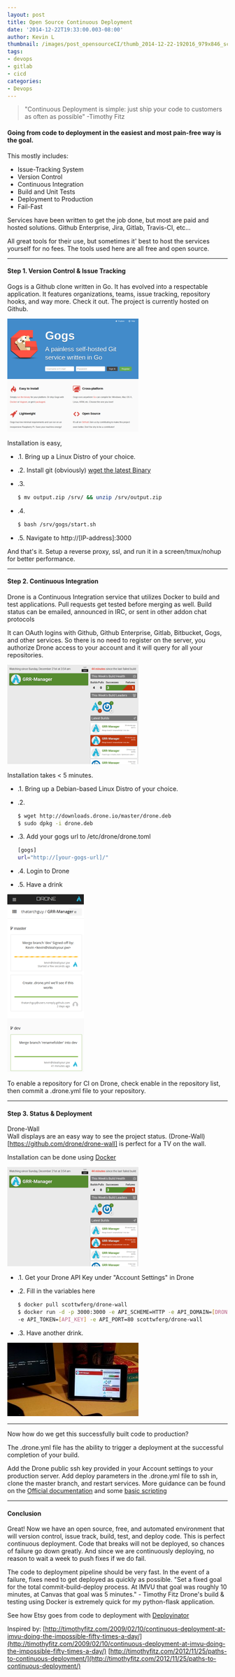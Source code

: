 ```yaml
---
layout: post
title: Open Source Continuous Deployment
date: '2014-12-22T19:33:00.003-08:00'
author: Kevin L
thumbnail: /images/post_opensourceCI/thumb_2014-12-22-192016_979x846_scrot.png
tags:
- devops
- gitlab
- cicd
categories:
- Devops
---
```


>"Continuous Deployment is simple: just ship your code to customers as often as possible" -Timothy Fitz

#### Going from code to deployment in the easiest and most pain-free way is the goal.

This mostly includes:

 - Issue-Tracking System
 - Version Control
 - Continuous Integration
 - Build and Unit Tests
 - Deployment to Production
 - Fail-Fast


Services have been written to get the job done, but most are paid and hosted solutions.
Github Enterprise, Jira, Gitlab, Travis-CI,  etc...

All great tools for their use, but sometimes it' best to host the services yourself for no fees. The tools used here are all free and open source.

---

#### Step 1. Version Control & Issue Tracking

Gogs is a Github clone written in Go. It has evolved into a respectable application. It features organizations, teams, issue tracking, repository hooks, and way more. Check it out. The project is currently hosted on Github.

![Gogs](/images/post_opensourceCI/2014-12-22-192016_979x846_scrot.png)


Installation is easy,

 - .1. Bring up a Linux Distro of your choice.

 - .2. Install git (obviously)
    [wget the latest Binary](http://gogs.io/docs/installation/install_from_binary.html)

 - .3.

    ``` bash
   $ mv output.zip /srv/ && unzip /srv/output.zip
    ```
 - .4.

    ``` bash
   $ bash /srv/gogs/start.sh
    ```
 - .5. Navigate to http://[IP-address]:3000

And that's it. Setup a reverse proxy, ssl, and run it in a screen/tmux/nohup for better performance.

---

#### Step 2. Continuous Integration


Drone is a Continuous Integration service that utilizes Docker to build and test applications. Pull requests get tested before merging as well. Build status can be emailed, announced in IRC, or sent in other addon chat protocols

It can OAuth logins with Github, Github Enterprise, Gitlab, Bitbucket, Gogs, and other services. So there is no need to register on the server, you authorize Drone access to your account and it will query for all your repositories.

![Drone](/images/post_opensourceCI/2014-12-22-202249_1190x902_scrot.png)

 Installation takes < 5 minutes.

 - .1. Bring up a Debian-based Linux Distro of your choice.

 - .2.

    ``` bash
   $ wget http://downloads.drone.io/master/drone.deb
   $ sudo dpkg -i drone.deb
    ```

 - .3. Add your gogs url to /etc/drone/drone.toml

    ``` bash
    [gogs]
    url="http://[your-gogs-url]/"
    ```

 - .4. Login to Drone

 - .5. Have a drink

 ![Drone-Build](/images/post_opensourceCI/2014-12-22-202622_420x977_scrot.png)

To enable a repository for CI on Drone, check enable in the repository list, then commit a .drone.yml file to your repository.

---
#### Step 3. Status & Deployment

Drone-Wall 			 
Wall displays are an easy way to see the project status. (Drone-Wall)[https://github.com/drone/drone-wall] is perfect for a TV on the wall.

Installation can be done using [Docker](https://www.docker.com/)

![Drone-wall](/images/post_opensourceCI/2014-12-22-202249_1190x902_scrot.png)

 - .1. Get your Drone API Key under "Account Settings" in Drone

 - .2. Fill in the variables here

    ``` bash
    $ docker pull scottwferg/drone-wall
    $ docker run -d -p 3000:3000 -e API_SCHEME=HTTP -e API_DOMAIN=[DRONE_DOMAIN] \
    -e API_TOKEN=[API_KEY] -e API_PORT=80 scottwferg/drone-wall
    ```

 - .3. Have another drink.

![Drone-pic](/images/post_opensourceCI/Snapchat--5268095761595617025.jpg)

---
Now how do we get this successfully built code to production?

The .drone.yml file has the ability to trigger a deployment at the successful completion of your build.

Add the Drone public ssh key provided in your Account settings to your production server.
Add deploy parameters in the .drone.yml file to ssh in, clone the master branch, and restart services.
More guidance can be found on the [Official documentation](https://github.com/drone/drone/blob/v0.2.1/README.md#builds) and some [basic scripting](http://docs.drone.io/ssh.html)

---
#### Conclusion
Great!
Now we have an open source, free, and automated environment that will version control, issue track, build, test, and deploy code. This is perfect continuous deployment. Code that breaks will not be deployed, so chances of failure go down greatly. And since we are continuously deploying, no reason to wait a week to push fixes if we do fail.

The code to deployment pipeline should be very fast. In the event of a failure, fixes need to get deployed as quickly as possible. "Set a fixed goal for the total commit-build-deploy process. At IMVU that goal was roughly 10 minutes, at Canvas that goal was 5 minutes." - Timothy Fitz
Drone's build & testing using Docker is extremely quick for my python-flask application.



See how Etsy goes from code to deployment with [Deployinator](https://codeascraft.com/2010/05/20/quantum-of-deployment/)

Inspired by:
[http://timothyfitz.com/2009/02/10/continuous-deployment-at-imvu-doing-the-impossible-fifty-times-a-day/](http://timothyfitz.com/2009/02/10/continuous-deployment-at-imvu-doing-the-impossible-fifty-times-a-day/)
[http://timothyfitz.com/2012/11/25/paths-to-continuous-deployment/](http://timothyfitz.com/2012/11/25/paths-to-continuous-deployment/)
